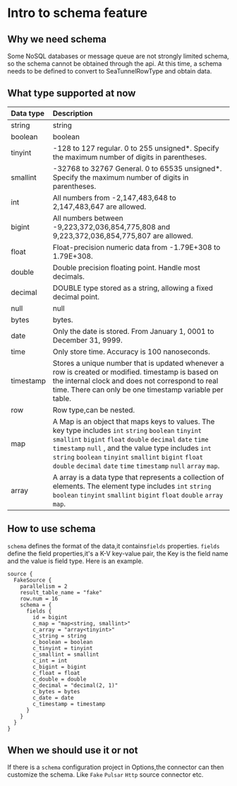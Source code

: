 # Intro to schema feature

## Why we need schema

Some NoSQL databases or message queue are not strongly limited schema, so the schema cannot be obtained through the api. At this time, a schema needs to be defined to convert to SeaTunnelRowType and obtain data.

## What type supported at now

| Data type | Description                                                                                                                                                                                                                                                                                                                                           |
|:----------|:------------------------------------------------------------------------------------------------------------------------------------------------------------------------------------------------------------------------------------------------------------------------------------------------------------------------------------------------------|
| string    | string                                                                                                                                                                                                                                                                                                                                                |
| boolean   | boolean                                                                                                                                                                                                                                                                                                                                               |
| tinyint   | -128 to 127 regular. 0 to 255 unsigned*. Specify the maximum number of digits in parentheses.                                                                                                                                                                                                                                                         |
| smallint  | -32768 to 32767 General. 0 to 65535 unsigned*. Specify the maximum number of digits in parentheses.                                                                                                                                                                                                                                                   |
| int       | All numbers from -2,147,483,648 to 2,147,483,647 are allowed.                                                                                                                                                                                                                                                                                         |
| bigint    | All numbers between -9,223,372,036,854,775,808 and 9,223,372,036,854,775,807 are allowed.                                                                                                                                                                                                                                                             |
| float     | Float-precision numeric data from -1.79E+308 to 1.79E+308.                                                                                                                                                                                                                                                                                            |
| double    | Double precision floating point. Handle most decimals.                                                                                                                                                                                                                                                                                                |
| decimal   | DOUBLE type stored as a string, allowing a fixed decimal point.                                                                                                                                                                                                                                                                                       |
| null      | null                                                                                                                                                                                                                                                                                                                                                  |
| bytes     | bytes.                                                                                                                                                                                                                                                                                                                                                |
| date      | Only the date is stored. From January 1, 0001 to December 31, 9999.                                                                                                                                                                                                                                                                                   |
| time      | Only store time. Accuracy is 100 nanoseconds.                                                                                                                                                                                                                                                                                                         |
| timestamp | Stores a unique number that is updated whenever a row is created or modified. timestamp is based on the internal clock and does not correspond to real time. There can only be one timestamp variable per table.                                                                                                                                      |
| row       | Row type,can be nested.                                                                                                                                                                                                                                                                                                                               |
| map       | A Map is an object that maps keys to values. The key type includes `int` `string` `boolean` `tinyint` `smallint` `bigint` `float` `double` `decimal` `date` `time` `timestamp` `null` , and the value type includes `int` `string` `boolean` `tinyint` `smallint` `bigint` `float` `double` `decimal` `date` `time` `timestamp` `null` `array` `map`. |
| array     | A array is a data type that represents a collection of elements. The element type includes `int` `string` `boolean` `tinyint` `smallint` `bigint` `float` `double` `array` `map`.                                                                                                                                                                     |

## How to use schema

`schema` defines the format of the data,it contains`fields` properties. `fields` define the field properties,it's a K-V key-value pair, the Key is the field name and the value is field type. Here is an example.

```
source {
  FakeSource {
    parallelism = 2
    result_table_name = "fake"
    row.num = 16
    schema = {
      fields {
        id = bigint
        c_map = "map<string, smallint>"
        c_array = "array<tinyint>"
        c_string = string
        c_boolean = boolean
        c_tinyint = tinyint
        c_smallint = smallint
        c_int = int
        c_bigint = bigint
        c_float = float
        c_double = double
        c_decimal = "decimal(2, 1)"
        c_bytes = bytes
        c_date = date
        c_timestamp = timestamp
      }
    }
  }
}
```

## When we should use it or not

If there is a `schema` configuration project in Options,the connector can then customize the schema. Like `Fake` `Pulsar` `Http` source connector etc.
